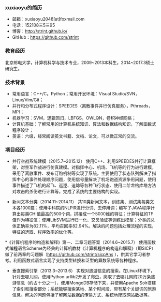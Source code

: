 ### xuxiaoyu的简历
* 邮箱：xuxiaoyu2048[at]foxmail.com
* 电话：152108三5三95
* 博客：http://strint.github.io/
* GitHub：https://github.com/strint  

### 教育经历
北京邮电大学，计算机科学与技术专业，2009~2013本科生，2014~2017.3硕士研究生。 

### 技术背景
* 常用语言：C++/C，Python；常用开发环境：Visual Studio/SVN，Linux/Vim/Git；
* 并行和分布式程序设计：SPEEDES（离散事件并行仿真服务），Pthreads，MPI；
* 机器学习：SVM，逻辑回归，LBFGS，OWLQN，卷积神经网络；
* 计算机基础：了解常用的计算机系统知识、算法和数据结构知识，了解函数式程序设计；
* 英语：六级，经常阅读英文书籍、文档、论文，可以做正常的交流。

### 项目经历
* 并行空战系统建模（2015.7~2015.12）
使用C++、利用SPEEDES并行计算框架，对空军作战进行仿真建模。对指挥中心、机场、飞机等的行为进行建模，采用了离散事件、发布订购机制等实现了系统。主要使用了状态队列解决了指挥中心的事件处理顺序问题，使用信号量解决了机场跑道资源争用问题，使用事件描述了飞机的起飞、巡逻、追踪等各种飞行状态、使用二阶龙格库塔方法对攻击的杀伤进行计算等，完成了系统的主要结构的实现。

* 新闻文本分类（2014.11~2014.11）
共10类新闻文本，训练集、测试集每类文本各1000篇；使用中科院的NLPIR进行分词、去停用词；编写了JAVA程序计算出每类CHI值最高的500个词，拼接成一个5000维的特征；计算特征的TF值作为特征值；使用LibSVM进行归一化、交叉验证等训练出模型；分类的总体正确率为82.11%，平均召回率82.94%。解决的问题包括处理流程的实现，特征的选取、程序效率的优化等。

*《计算机程序的构造和解释》第一、二章习题答案（2014.6~2015.7）
使用函数式编程语言Scheme为经典的计算机教材《计算机程序的构造和解释》（即SICP）做了前两章的习题解（https://github.com/strint/sicpAns ），供其它学习者参考。利用函数式语言实现了支持类型转换和泛型的算数系统等各种程序。

* 垂直搜索引擎（2013.3~2013.6）
实现对旅游信息的搜索。在Linux环境下，针对去哪儿网，使用Python urllib2开发了爬虫，爬取了去哪儿网的20万条旅游信息（约占十分之一），使用MongoDB存储下来，并使用Apache Solr搭建了索引和搜索部分；系统能够搜索某地、某个时间段、带有某个关键词的旅游信息。解决的问题包括了解网站数据的传输方式、系统地爬取网站数据等。

